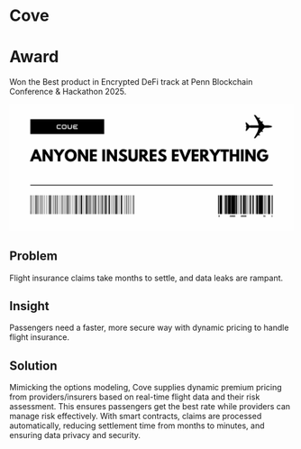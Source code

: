 # Cove

# Award
Won the Best product in Encrypted DeFi track at Penn Blockchain Conference & Hackathon 2025.

![Cove banner](assets/encrypt.png)
## Problem
Flight insurance claims take months to settle, and data leaks are rampant.

## Insight
Passengers need a faster, more secure way with dynamic pricing to handle flight insurance.

## Solution
Mimicking the options modeling, Cove supplies dynamic premium pricing from providers/insurers based on real-time flight data and their risk assessment. This ensures passengers get the best rate while providers can manage risk effectively. With smart contracts, claims are processed automatically, reducing settlement time from months to minutes, and ensuring data privacy and security.
